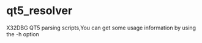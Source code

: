 # qt5_resolver
X32DBG QT5 parsing scripts,You can get some usage information by using the -h option   
